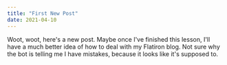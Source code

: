 ```yaml
---
title: "First New Post" 
date: 2021-04-10
---
```

Woot, woot, here's a new post. Maybe once I've finished this lesson, I'll have a much better idea of how to deal with my Flatiron blog. 
Not sure why the bot is telling me I have mistakes, because it looks like it's supposed to. 
